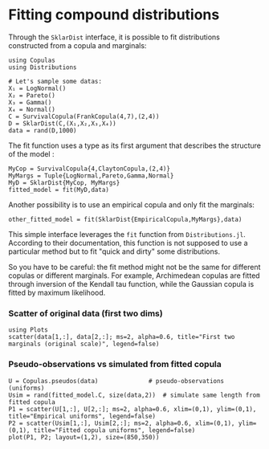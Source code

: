 # Fitting compound distributions

Through the `SklarDist` interface, it is possible to fit distributions constructed from a copula and marginals:

```@example 5
using Copulas
using Distributions

# Let's sample some datas:
X₁ = LogNormal()
X₂ = Pareto()
X₃ = Gamma()
X₄ = Normal()
C = SurvivalCopula(FrankCopula(4,7),(2,4))
D = SklarDist(C,(X₁,X₂,X₃,X₄))
data = rand(D,1000)
```

The fit function uses a type as its first argument that describes the structure of the model : 
```@example 5
MyCop = SurvivalCopula{4,ClaytonCopula,(2,4)}
MyMargs = Tuple{LogNormal,Pareto,Gamma,Normal}
MyD = SklarDist{MyCop, MyMargs}
fitted_model = fit(MyD,data)
```

Another possibility is to use an empirical copula and only fit the marginals: 
```@example 5
other_fitted_model = fit(SklarDist{EmpiricalCopula,MyMargs},data)
```

This simple interface leverages the `fit` function from `Distributions.jl`. According to their documentation, this function is not supposed to use a particular method but to fit "quick and dirty" some distributions. 

So you have to be careful: the fit method might not be the same for different copulas or different marginals. For example, Archimedean copulas are fitted through inversion of the Kendall tau function, while the Gaussian copula is fitted by maximum likelihood.

### Scatter of original data (first two dims)

```@example 5
using Plots
scatter(data[1,:], data[2,:]; ms=2, alpha=0.6, title="First two marginals (original scale)", legend=false)
```

### Pseudo-observations vs simulated from fitted copula

```@example 5
U = Copulas.pseudos(data)              # pseudo-observations (uniforms)
Usim = rand(fitted_model.C, size(data,2))  # simulate same length from fitted copula
P1 = scatter(U[1,:], U[2,:]; ms=2, alpha=0.6, xlim=(0,1), ylim=(0,1), title="Empirical uniforms", legend=false)
P2 = scatter(Usim[1,:], Usim[2,:]; ms=2, alpha=0.6, xlim=(0,1), ylim=(0,1), title="Fitted copula uniforms", legend=false)
plot(P1, P2; layout=(1,2), size=(850,350))
```